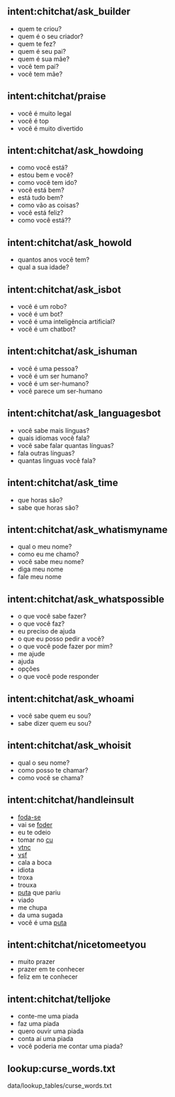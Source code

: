 ## intent:chitchat/ask_builder
- quem te criou?
- quem é o seu criador?
- quem te fez?
- quem é seu pai?
- quem é sua mãe?
- você tem pai?
- você tem mãe?

## intent:chitchat/praise
- você é muito legal
- você é top
- você é muito divertido

## intent:chitchat/ask_howdoing
- como você está?
- estou bem e você?
- como você tem ido?
- você está bem?
- está tudo bem?
- como vão as coisas?
- você está feliz?
- como você está??

## intent:chitchat/ask_howold
- quantos anos você tem?
- qual a sua idade?

## intent:chitchat/ask_isbot
- você é um robo?
- você é um bot?
- você é uma inteligência artificial?
- você é um chatbot?

## intent:chitchat/ask_ishuman
- você é uma pessoa?
- você é um ser humano?
- você é um ser-humano?
- você parece um ser-humano

## intent:chitchat/ask_languagesbot
- você sabe mais línguas?
- quais idiomas você fala?
- você sabe falar quantas línguas?
- fala outras línguas?
- quantas linguas você fala?

## intent:chitchat/ask_time
- que horas são?
- sabe que horas são?

## intent:chitchat/ask_whatismyname
- qual o meu nome?
- como eu me chamo?
- você sabe meu nome?
- diga meu nome
- fale meu nome

## intent:chitchat/ask_whatspossible
- o que você sabe fazer?
- o que você faz?
- eu preciso de ajuda
- o que eu posso pedir a você?
- o que você pode fazer por mim?
- me ajude
- ajuda
- opções
- o que você pode responder

## intent:chitchat/ask_whoami
- você sabe quem eu sou?
- sabe dizer quem eu sou?

## intent:chitchat/ask_whoisit
- qual o seu nome?
- como posso te chamar?
- como você se chama?

## intent:chitchat/handleinsult
- [foda-se](curse_words)
- vai se [foder](curse_words)
- eu te odeio
- tomar no [cu](curse_words)
- [vtnc](curse_words)
- [vsf](curse_words)
- cala a boca
- idiota
- troxa
- trouxa
- [puta](curse_words) que pariu
- viado
- me chupa
- da uma sugada
- você é uma [puta](curse_words)

## intent:chitchat/nicetomeetyou
- muito prazer
- prazer em te conhecer
- feliz em te conhecer

## intent:chitchat/telljoke
- conte-me uma piada
- faz uma piada
- quero ouvir uma piada
- conta aí uma piada
- você poderia me contar uma piada?

## lookup:curse_words.txt
  data/lookup_tables/curse_words.txt

